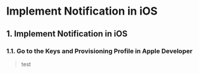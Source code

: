# Implement Notification in iOS

## 1. Implement Notification in iOS

### 1.1. Go to the Keys and Provisioning Profile in Apple Developer
> test


